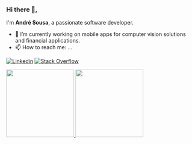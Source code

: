 ### Hi there 👋,

I'm **André Sousa**, a passionate software developer.

- 🔭 I’m currently working on mobile apps for computer vision solutions and financial applications.
- 📫 How to reach me: ...


[![Linkedin](https://img.shields.io/badge/Linkedin-Andr%C3%A9%20Sousa-blue)](https://www.linkedin.com/in/andrelvsousa/)
[![Stack Overflow](https://img.shields.io/badge/Stack%20Overflow-Andr%C3%A9%20Sousa-orange)](https://stackoverflow.com/users/3746290/andr%c3%a9-sousa)


[
<img src="https://github-readme-stats.vercel.app/api?username=beroso&show_icons=true&theme=radical" height="180em">
<img src="https://github-readme-stats.vercel.app/api/top-langs/?username=beroso&layout=compact&theme=radical" height="180em">
](https://github.com/beroso)


<!--
**beroso/beroso** is a ✨ _special_ ✨ repository because its `README.md` (this file) appears on your GitHub profile.

Here are some ideas to get you started:

- 🔭 I’m currently working on ...
- 🌱 I’m currently learning ...
- 👯 I’m looking to collaborate on ...
- 🤔 I’m looking for help with ...
- 💬 Ask me about ...
- 📫 How to reach me: ...
- 😄 Pronouns: ...
- ⚡ Fun fact: ...
-->
